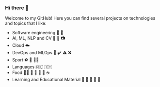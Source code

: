 ### Hi there :wave:

Welcome to my GitHub!
Here you can find several projects on technologies and topics that I like:
- Software engineering :snake: :bug:
- AI, ML, NLP and CV :robot: :book: :camera:
- Cloud :cloud:
- DevOps and MLOps :repeat: :heavy_check_mark: :warning: :x:
- Sport :soccer: :bicyclist: :running_woman:
- Languages :netherlands: :it:
- Food :woman_cook: :pizza: :fries: :cherries: :cake: :coffee:
- Learning and Educational Material :memo: :game_die: :dart: :girl: :boy:
